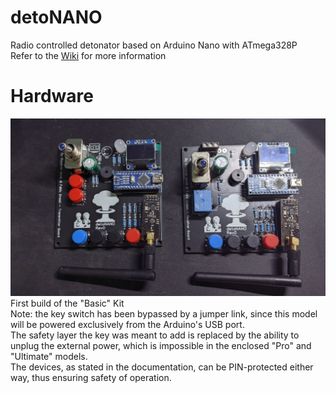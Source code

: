 # detoNANO
Radio controlled detonator based on Arduino Nano with ATmega328P
<br>
Refer to the [Wiki](https://github.com/riacob/Nano328P-detoNANO/wiki) for more information

# Hardware
![First Basic Kit Build](/docs/basic_model_kit_1.jpg "First Basic Kit Build")
First build of the "Basic" Kit
<br>
Note: the key switch has been bypassed by a jumper link, since this model will be powered exclusively from the Arduino's USB port.
<br>
The safety layer the key was meant to add is replaced by the ability to unplug the external power, which is impossible in the enclosed "Pro" and "Ultimate" models.
<br>
The devices, as stated in the documentation, can be PIN-protected either way, thus ensuring safety of operation.
